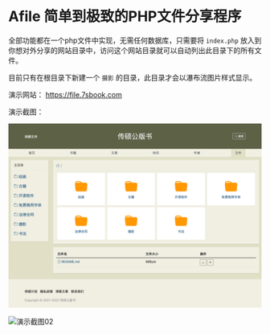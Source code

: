# Afile 简单到极致的PHP文件分享程序
全部功能都在一个php文件中实现，无需任何数据库，只需要将 `index.php` 放入到你想对外分享的网站目录中，访问这个网站目录就可以自动列出此目录下的所有文件。

目前只有在根目录下新建一个 `摄影` 的目录，此目录才会以瀑布流图片样式显示。

演示网站： https://file.7sbook.com

演示截图：

![演示截图01](demo01.png)

![演示截图02](demo02.png)